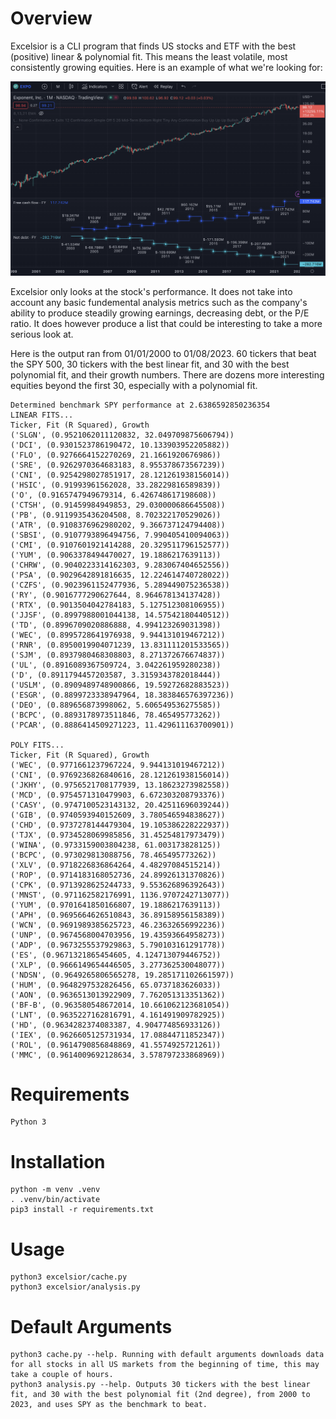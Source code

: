 # Overview
Excelsior is a CLI program that finds US stocks and ETF with the best (positive) linear & polynomial fit. This means the least volatile, most consistently growing equities. Here is an example of what we're looking for:
    
![EXPO](./docs/expo.png)

Excelsior only looks at the stock's performance. It does not take into account any basic fundemental analysis metrics such as the company's ability to produce steadily growing earnings, decreasing debt, or the P/E ratio. It does however produce a list that could be interesting to take a more serious look at.

Here is the output ran from 01/01/2000 to 01/08/2023. 60 tickers that beat the SPY 500, 30 tickers with the best linear fit, and 30 with the best polynomial fit, and their growth numbers. There are dozens more interesting equities beyond the first 30, especially with a polynomial fit.

    Determined benchmark SPY performance at 2.6386592850236354
    LINEAR FITS...
    Ticker, Fit (R Squared), Growth
    ('SLGN', (0.9521062011120832, 32.049709875606794))
    ('DCI', (0.9301523786190472, 10.133903952205882))
    ('FLO', (0.9276664152270269, 21.1661920676986))
    ('SRE', (0.9262970364683183, 8.955378673567239))
    ('CNI', (0.9254298027851917, 28.121261938156014))
    ('HSIC', (0.91993961562028, 33.28229816589839))
    ('O', (0.9165747949679314, 6.426748617198608))
    ('CTSH', (0.91459984949853, 29.030000686645508))
    ('PB', (0.9119935436204508, 8.702322170529026))
    ('ATR', (0.9108376962980202, 9.366737124794408))
    ('SBSI', (0.9107793896494756, 7.990405410094063))
    ('CMI', (0.9107601921414288, 20.329511796152577))
    ('YUM', (0.9063378494470027, 19.1886217639113))
    ('CHRW', (0.9040223314162303, 9.283067404652556))
    ('PSA', (0.9029642891816635, 12.224614740728022))
    ('CZFS', (0.9023961152477936, 5.289449075236538))
    ('RY', (0.9016777290627644, 8.964678134137428))
    ('RTX', (0.9013504042784183, 5.127512308106955))
    ('JJSF', (0.8997988001044138, 14.57542180440512))
    ('TD', (0.8996709020886888, 4.994123269031398))
    ('WEC', (0.8995728641976938, 9.944131019467212))
    ('RNR', (0.8950019904071239, 13.831111201533565))
    ('SJM', (0.8937980468308803, 8.271372676674837))
    ('UL', (0.8916089367509724, 3.042261959280238))
    ('D', (0.8911794457203587, 3.3159343782018444))
    ('USLM', (0.8909489748900866, 19.59272682883523))
    ('ESGR', (0.8899723338947964, 18.383846576397236))
    ('DEO', (0.889656873998062, 5.606549536275585))
    ('BCPC', (0.8893178973511846, 78.465495773262))
    ('PCAR', (0.8886414509271223, 11.429611163700901))

    POLY FITS...
    Ticker, Fit (R Squared), Growth
    ('WEC', (0.9771661237967224, 9.944131019467212))
    ('CNI', (0.9769236826840616, 28.121261938156014))
    ('JKHY', (0.9756521708177939, 13.18623273982558))
    ('MCD', (0.9754571310479903, 6.672303208793376))
    ('CASY', (0.9747100523143132, 20.42511696039244))
    ('GIB', (0.9740593940152609, 3.780546594838627))
    ('CHD', (0.9737278144479304, 19.105386228222937))
    ('TJX', (0.9734528069985856, 31.45254817973479))
    ('WINA', (0.9733159003804238, 61.003173828125))
    ('BCPC', (0.973029813088756, 78.465495773262))
    ('XLV', (0.9718226836864264, 4.48297084515214))
    ('ROP', (0.9714183168052736, 24.89926131370826))
    ('CPK', (0.9713928625244733, 9.553626896392643))
    ('MNST', (0.971162582176991, 1136.9707242713077))
    ('YUM', (0.9701641850166807, 19.1886217639113))
    ('APH', (0.9695664626510843, 36.89158956158389))
    ('WCN', (0.9691989385625723, 46.23632656992236))
    ('UNP', (0.9674568004703956, 19.43593664958273))
    ('ADP', (0.9673255537929863, 5.790103161291778))
    ('ES', (0.9671321865454605, 4.124713079446752))
    ('XLP', (0.9666149654446505, 3.277362530048077))
    ('NDSN', (0.9649265806565278, 19.285171102661597))
    ('HUM', (0.9648297532826456, 65.0737183626033))
    ('AON', (0.9636513013922909, 7.762051313351362))
    ('BF-B', (0.963580548672014, 10.661062123681054))
    ('LNT', (0.9635227162816791, 4.161491909782925))
    ('HD', (0.9634282374083387, 4.904774856933126))
    ('IEX', (0.9626605125731934, 17.08844711852347))
    ('ROL', (0.9614790856848869, 41.5574925721261))
    ('MMC', (0.9614009692128634, 3.578797233868969))

# Requirements
    Python 3

# Installation
    python -m venv .venv
    . .venv/bin/activate
    pip3 install -r requirements.txt

# Usage
    python3 excelsior/cache.py
    python3 excelsior/analysis.py

# Default Arguments
    python3 cache.py --help. Running with default arguments downloads data for all stocks in all US markets from the beginning of time, this may take a couple of hours.
    python3 analysis.py --help. Outputs 30 tickers with the best linear fit, and 30 with the best polynomial fit (2nd degree), from 2000 to 2023, and uses SPY as the benchmark to beat.
